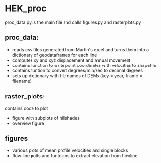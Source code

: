 # HEK_proc

proc_data.py is the main file and calls figures.py and rasterplots.py

## proc_data: 
- reads csv files generated from Martin's excel and turns them into a dictionary of geodataframes for each line
- computes xy and xyz displacement and annual movement
- contains function to write point coordinates with velocities to shapefile
- contains funtion to convert degrees/min/sec to decimal degrees
- sets up dictionary with file names of DEMs (key = year, fname = filename)

## raster_plots:
contains code to plot 
- figure with subplots of hillshades
- overview figure

## figures
- various plots of mean profile velocities and single blocks
- flow line polts and funtcions to extract elevation from flowline

